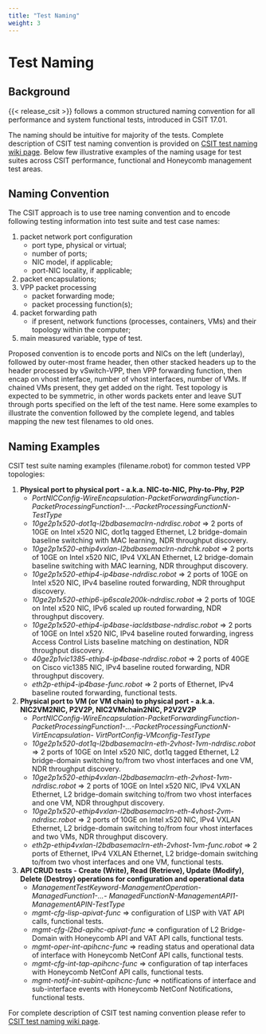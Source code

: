 ```yaml
---
title: "Test Naming"
weight: 3
---
```


# Test Naming

## Background

{{< release_csit >}} follows a common structured naming convention for all
performance and system functional tests, introduced in CSIT 17.01.

The naming should be intuitive for majority of the tests. Complete
description of CSIT test naming convention is provided on
[CSIT test naming wiki page](https://wiki.fd.io/view/CSIT/csit-test-naming).
Below few illustrative examples of the naming usage for test suites across CSIT
performance, functional and Honeycomb management test areas.

## Naming Convention

The CSIT approach is to use tree naming convention and to encode following
testing information into test suite and test case names:

1. packet network port configuration
   * port type, physical or virtual;
   * number of ports;
   * NIC model, if applicable;
   * port-NIC locality, if applicable;
2. packet encapsulations;
3. VPP packet processing
   * packet forwarding mode;
   * packet processing function(s);
4. packet forwarding path
   * if present, network functions (processes, containers, VMs) and their
     topology within the computer;
5. main measured variable, type of test.

Proposed convention is to encode ports and NICs on the left (underlay),
followed by outer-most frame header, then other stacked headers up to the
header processed by vSwitch-VPP, then VPP forwarding function, then encap on
vhost interface, number of vhost interfaces, number of VMs. If chained VMs
present, they get added on the right. Test topology is expected to be
symmetric, in other words packets enter and leave SUT through ports specified
on the left of the test name. Here some examples to illustrate the convention
followed by the complete legend, and tables mapping the new test filenames to
old ones.

## Naming Examples

CSIT test suite naming examples (filename.robot) for common tested VPP
topologies:

1. **Physical port to physical port - a.k.a. NIC-to-NIC, Phy-to-Phy, P2P**
   * *PortNICConfig-WireEncapsulation-PacketForwardingFunction-
     PacketProcessingFunction1-...-PacketProcessingFunctionN-TestType*
   * *10ge2p1x520-dot1q-l2bdbasemaclrn-ndrdisc.robot* => 2 ports of 10GE on
     Intel x520 NIC, dot1q tagged Ethernet, L2 bridge-domain baseline switching
     with MAC learning, NDR throughput discovery.
   * *10ge2p1x520-ethip4vxlan-l2bdbasemaclrn-ndrchk.robot* => 2 ports of 10GE on
     Intel x520 NIC, IPv4 VXLAN Ethernet, L2 bridge-domain baseline switching
     with MAC learning, NDR throughput discovery.
   * *10ge2p1x520-ethip4-ip4base-ndrdisc.robot* => 2 ports of 10GE on Intel x520
     NIC, IPv4 baseline routed forwarding, NDR throughput discovery.
   * *10ge2p1x520-ethip6-ip6scale200k-ndrdisc.robot* => 2 ports of 10GE on Intel
     x520 NIC, IPv6 scaled up routed forwarding, NDR throughput discovery.
   * *10ge2p1x520-ethip4-ip4base-iacldstbase-ndrdisc.robot* => 2 ports of 10GE
     on Intel x520 NIC, IPv4 baseline routed forwarding, ingress Access Control
     Lists baseline matching on destination, NDR throughput discovery.
   * *40ge2p1vic1385-ethip4-ip4base-ndrdisc.robot* => 2 ports of 40GE on Cisco
     vic1385 NIC, IPv4 baseline routed forwarding, NDR throughput discovery.
   * *eth2p-ethip4-ip4base-func.robot* => 2 ports of Ethernet, IPv4 baseline
     routed forwarding, functional tests.
2. **Physical port to VM (or VM chain) to physical port - a.k.a. NIC2VM2NIC,
   P2V2P, NIC2VMchain2NIC, P2V2V2P**
   * *PortNICConfig-WireEncapsulation-PacketForwardingFunction-
     PacketProcessingFunction1-...-PacketProcessingFunctionN-VirtEncapsulation-
     VirtPortConfig-VMconfig-TestType*
   * *10ge2p1x520-dot1q-l2bdbasemaclrn-eth-2vhost-1vm-ndrdisc.robot* => 2 ports
     of 10GE on Intel x520 NIC, dot1q tagged Ethernet, L2 bridge-domain
     switching to/from two vhost interfaces and one VM, NDR throughput
     discovery.
   * *10ge2p1x520-ethip4vxlan-l2bdbasemaclrn-eth-2vhost-1vm-ndrdisc.robot* => 2
     ports of 10GE on Intel x520 NIC, IPv4 VXLAN Ethernet, L2 bridge-domain
     switching to/from two vhost interfaces and one VM, NDR throughput
     discovery.
   * *10ge2p1x520-ethip4vxlan-l2bdbasemaclrn-eth-4vhost-2vm-ndrdisc.robot* => 2
     ports of 10GE on Intel x520 NIC, IPv4 VXLAN Ethernet, L2 bridge-domain
     switching to/from four vhost interfaces and two VMs, NDR throughput
     discovery.
   * *eth2p-ethip4vxlan-l2bdbasemaclrn-eth-2vhost-1vm-func.robot* => 2 ports of
     Ethernet, IPv4 VXLAN Ethernet, L2 bridge-domain switching to/from two vhost
     interfaces and one VM, functional tests.
3. **API CRUD tests - Create (Write), Read (Retrieve), Update (Modify), Delete
   (Destroy) operations for configuration and operational data**
   * *ManagementTestKeyword-ManagementOperation-ManagedFunction1-...-
     ManagedFunctionN-ManagementAPI1-ManagementAPIN-TestType*
   * *mgmt-cfg-lisp-apivat-func* => configuration of LISP with VAT API calls,
     functional tests.
   * *mgmt-cfg-l2bd-apihc-apivat-func* => configuration of L2 Bridge-Domain with
     Honeycomb API and VAT API calls, functional tests.
   * *mgmt-oper-int-apihcnc-func* => reading status and operational data of
     interface with Honeycomb NetConf API calls, functional tests.
   * *mgmt-cfg-int-tap-apihcnc-func* => configuration of tap interfaces with
     Honeycomb NetConf API calls, functional tests.
   * *mgmt-notif-int-subint-apihcnc-func* => notifications of interface and
     sub-interface events with Honeycomb NetConf Notifications, functional
     tests.

For complete description of CSIT test naming convention please refer to
[CSIT test naming wiki page](https://wiki.fd.io/view/CSIT/csit-test-naming).
